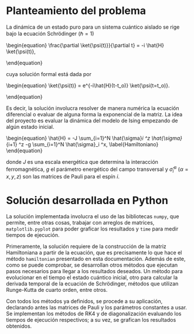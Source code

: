 # Planteamiento del problema

La dinámica de un estado puro para un sistema cuántico aislado se rige bajo la ecuación Schrödinger ($\hbar = 1$)

\begin{equation}
    \frac{\partial \ket{\psi(t)}}{\partial t} = -i \hat{H} \ket{\psi(t)},

\end{equation}

cuya solución formal está dada por

\begin{equation}
    \ket{\psi(t)} = e^{-i\hat{H}(t-t_o)} \ket{\psi(t=t_o)}.

\end{equation}

Es decir, la solución involucra resolver de manera numérica la ecuación diferencial o evaluar de alguna forma la exponencial de la matriz. La idea del proyecto es evaluar la dinámica del modelo de Ising empezando de algún estado inicial.

\begin{equation}
    \hat{H} = -J \sum_{i=1}^N \hat{\sigma}_i ^z \hat{\sigma}_{i+1} ^z -g \sum_{i=1}^N \hat{\sigma}_i ^x,
\label{Hamiltoniano}
\end{equation}

donde $J$ es una escala energética que determina la interacción ferromagnética, $g$ el parámetro energético del campo transversal y $\hat{\sigma}_i ^\alpha$ ($\alpha =x, y, z$) son las matrices de Pauli para el espín $i$.  

# Solución desarrollada en Python

La solución implementada involucra el uso de las bibliotecas `numpy`, que permite, entre otras cosas, trabajar con arreglos de matrices, `matplotlib.pyplot` para poder graficar los resultados y `time` para medir tiempos de ejecución.  

Primeramente, la solución requiere de la construcción de la matriz Hamiltoniana a partir de la ecuación, que es precisamente lo que hace el método `hamiltonian` presentado en esta documentación. Además de este, como se puede comprobar, se desarrollan otros métodos que ejecutan pasos necesarios para llegar a los resultados deseados. Un método para evolucionar en el tiempo el estado cuántico inicial, otro para calcular la derivada temporal de la ecuación de Schrödinger, métodos que utilizan Runge-Kutta de cuarto orden, entre otros.  

Con todos los métodos ya definidos, se procede a su aplicación, declarando antes las matrices de Pauli y los parámetros constantes a usar. Se implementan los métodos de RK4 y de diagonalización evaluando los tiempos de ejecución respectivos; a su vez, se grafican los resultados obtenidos.  

